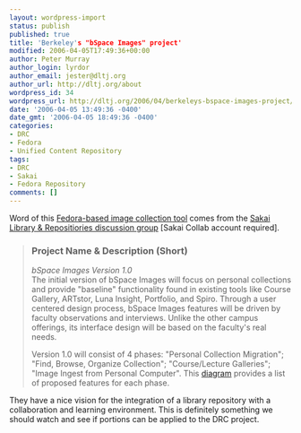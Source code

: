 ```yaml
---
layout: wordpress-import
status: publish
published: true
title: 'Berkeley's "bSpace Images" project'
modified: 2006-04-05T17:49:36+00:00
author: Peter Murray
author_login: lyrdor
author_email: jester@dltj.org
author_url: http://dltj.org/about
wordpress_id: 34
wordpress_url: http://dltj.org/2006/04/berkeleys-bspace-images-project/
date: '2006-04-05 13:49:36 -0400'
date_gmt: '2006-04-05 18:49:36 -0400'
categories:
- DRC
- Fedora
- Unified Content Repository
tags:
- DRC
- Sakai
- Fedora Repository
comments: []
---
```

<p>Word of this <a href="http://confluence.media.berkeley.edu/confluence/display/BSPI/Project+Definition">Fedora-based image collection tool</a> comes from the <a href="http://collab.sakaiproject.org/portal/site/1085757835236-8664/page/1087931006050-11438">Sakai Library &amp; Repositiories discussion group</a> [Sakai Collab account required].</p>
<blockquote>
<h3>Project Name &amp; Description (Short)</h3>
<p><em>bSpace Images Version 1.0</em><br />
The initial version of bSpace Images will focus on personal collections and provide "baseline" functionality found in existing tools like Course Gallery, ARTstor, Luna Insight, Portfolio, and Spiro. Through a user centered design process, bSpace Images features will be driven by faculty observations and interviews. Unlike the other campus offerings, its interface design will be based on the faculty's real needs.</p>
<p>Version 1.0 will consist of 4 phases: "Personal Collection Migration"; "Find, Browse, Organize Collection"; "Course/Lecture Galleries"; "Image Ingest from Personal Computer". This <a href="http://confluence.media.berkeley.edu/confluence/display/BSPI/bSpace+Images+Version+1.0" title="bSpace Images Version 1.0">diagram</a> provides a list of proposed features for each phase.</p>
</blockquote>
<p>
They have a nice vision for the integration of a library repository with a collaboration and learning environment.  This is definitely something we should watch and see if portions can be applied to the DRC project.</p>
